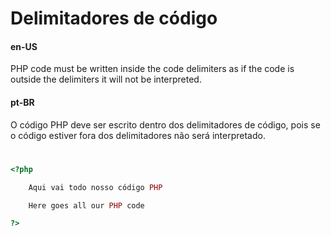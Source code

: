 # Delimitadores de código                

#### en-US
PHP code must be written inside the code delimiters as if the code is outside the delimiters it will not be interpreted.


#### pt-BR
O código PHP deve ser escrito dentro dos delimitadores de código, pois se o código estiver fora dos delimitadores não será interpretado.

#

```php
<?php

    Aqui vai todo nosso código PHP

    Here goes all our PHP code

?>
```